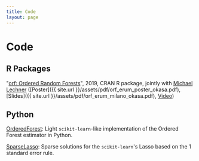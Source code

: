 ```yaml
---
title: Code
layout: page
---
```


# Code

## R Packages

"[orf: Ordered Random Forests](https://CRAN.R-project.org/package=orf)", 2019, CRAN R package, jointly with [Michael Lechner](https://www.michael-lechner.eu/) ([Poster]({{ site.url }}/assets/pdf/orf_erum_poster_okasa.pdf), [Slides]({{ site.url }}/assets/pdf/orf_erum_milano_okasa.pdf), [Video](https://www.youtube.com/watch?v=dwIXqhk1NdM&t=203s))

## Python

[OrderedForest](https://github.com/okasag/OrderedForest): Light `scikit-learn`-like implementation of the Ordered Forest estimator in Python.

[SparseLasso](https://github.com/okasag/SparseLasso): Sparse solutions for the `scikit-learn`'s Lasso based on the 1 standard error rule.



